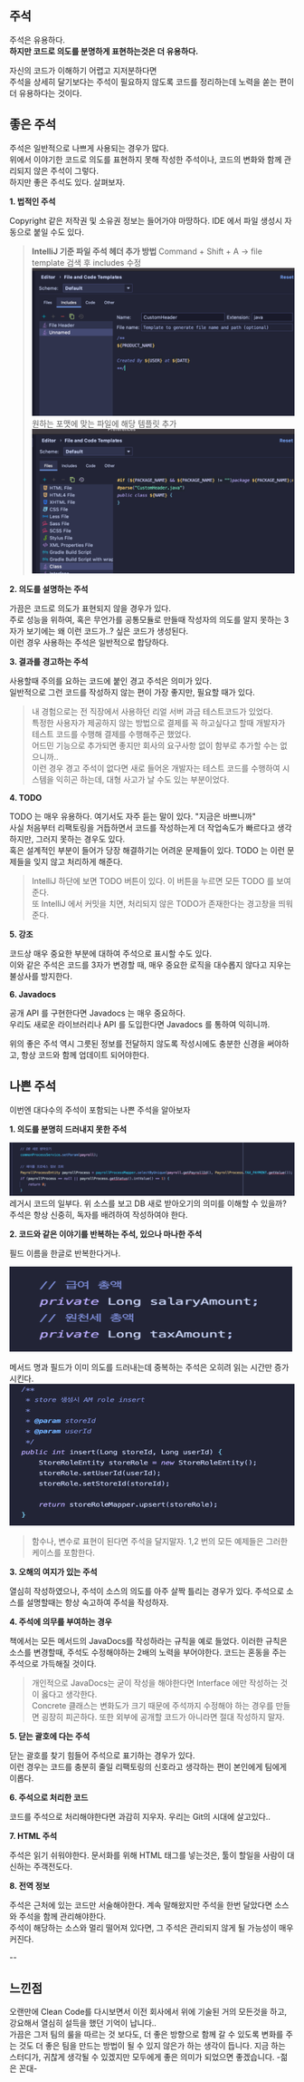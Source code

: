 주석 
--

주석은 유용하다.  
**하지만 코드로 의도를 분명하게 표현하는것은 더 유용하다.**

자신의 코드가 이해하기 어렵고 지저분하다면  
주석을 상세히 달기보다는 주석이 필요하지 않도록 코드를 정리하는데 노력을 쏟는 편이 더 유용하다는 것이다.


## 좋은 주석

주석은 일반적으로 나쁘게 사용되는 경우가 많다.  
위에서 이야기한 코드로 의도를 표현하지 못해 작성한 주석이나, 코드의 변화와 함께 관리되지 않은 주석이 그렇다.  
하지만 좋은 주석도 있다. 살펴보자.  

**1. 법적인 주석** 

   Copyright 같은 저작권 및 소유권 정보는 들어가야 마땅하다. IDE 에서 파일 생성시 자동으로 붙일 수도 있다.
   
> **IntelliJ 기준 파일 주석 헤더 추가 방법** 
 Command + Shift + A -> file template 검색 후 includes 수정
![includes](IDE1.png)
원하는 포맷에 맞는 파일에 해당 템플릿 추가
![files](IDE2.png)

**2. 의도를 설명하는 주석**

   가끔은 코드로 의도가 표현되지 않을 경우가 있다.  
   주로 성능을 위하여, 혹은 무언가를 공통모듈로 만들때 작성자의 의도를 알지 못하는 3자가 보기에는 왜 이런 코드가..? 싶은 코드가 생성된다.  
   이런 경우 사용하는 주석은 일반적으로 합당하다.
   
**3. 결과를 경고하는 주석**  

   사용할때 주의를 요하는 코드에 붙인 경고 주석은 의미가 있다.  
   일반적으로 그런 코드를 작성하지 않는 편이 가장 좋지만, 필요할 때가 있다.  
   >내 경험으로는 전 직장에서 사용하던 리얼 서버 과금 테스트코드가 있었다.   
   특정한 사용자가 제공하지 않는 방법으로 결제를 꼭 하고싶다고 할때 개발자가 테스트 코드를 수행해 결제를 수행해주곤 했었다.  
   어드민 기능으로 추가되면 좋지만 회사의 요구사항 없이 함부로 추가할 수는 없으니까..  
   이런 경우 경고 주석이 없다면 새로 들어온 개발자는 테스트 코드를 수행하여 시스템을 익히곤 하는데, 대형 사고가 날 수도 있는 부분이었다.
   
**4. TODO**  

   TODO 는 매우 유용하다. 
   여기서도 자주 듣는 말이 있다. "지금은 바쁘니까"    
   사실 처음부터 리팩토링을 거듭하면서 코드를 작성하는게 더 작업속도가 빠르다고 생각하지만, 그러지 못하는 경우도 있다.  
   혹은 설계적인 부분이 들어가 당장 해결하기는 어려운 문제들이 있다. TODO 는 이런 문제들을 잊지 않고 처리하게 해준다.
   > IntelliJ 하단에 보면 TODO 버튼이 있다. 이 버튼을 누르면 모든 TODO 를 보여준다.  
   > 또 IntelliJ 에서 커밋을 치면, 처리되지 않은 TODO가 존재한다는 경고창을 띄워준다.
   
**5. 강조**  

   코드상 매우 중요한 부분에 대하여 주석으로 표시할 수도 있다.  
   이와 같은 주석은 코드를 3자가 변경할 때, 매우 중요한 로직을 대수롭지 않다고 지우는 불상사를 방지한다.  
 
**6. Javadocs** 

   공개 API 를 구현한다면 Javadocs 는 매우 중요하다.  
   우리도 새로운 라이브러리나 API 를 도입한다면 Javadocs 를 통하여 익히니까.  
   
위의 좋은 주석 역시 그릇된 정보를 전달하지 않도록 작성시에도 충분한 신경을 써야하고, 항상 코드와 함께 업데이트 되어야한다.


## 나쁜 주석

이번엔 대다수의 주석이 포함되는 나쁜 주석을 알아보자

**1. 의도를 분명히 드러내지 못한 주석** 

![주절거리는주석](blahblah.png)
   레거시 코드의 일부다. 위 소스를 보고 DB 새로 받아오기의 의미를 이해할 수 있을까?  
   주석은 항상 신중히, 독자를 배려하여 작성하여야 한다.
   
**2. 코드와 같은 이야기를 반복하는 주석, 있으나 마나한 주석**

필드 이름을 한글로 반복한다거나. 

<img src="fieldName.png" width="500" height="150">

메서드 명과 필드가 이미 의도를 드러내는데 중복하는 주석은 오히려 읽는 시간만 증가시킨다.  
<img src="insert.png" width="800" height="250">

 > 함수나, 변수로 표현이 된다면 주석을 달지말자. 1,2 번의 모든 예제들은 그러한 케이스를 포함한다.   
   
**3. 오해의 여지가 있는 주석**

 열심히 작성하였으나, 주석이 소스의 의도를 아주 살짝 틀리는 경우가 있다. 주석으로 소스를 설명할때는 항상 숙고하여 주석을 작성하자.  
   
**4. 주석에 의무를 부여하는 경우**

   책에서는 모든 메서드의 JavaDocs를 작성하라는 규칙을 예로 들었다.
   이러한 규칙은 소스를 변경할때, 주석도 수정해야하는 2배의 노력을 부어야한다.
   코드는 혼동을 주는 주석으로 가득해질 것이다.
   > 개인적으로 JavaDocs는 굳이 작성을 해야한다면 Interface 에만 작성하는 것이 옳다고 생각한다.  
   Concrete 클래스는 변화도가 크기 때문에 주석까지 수정해야 하는 경우를 만들면 굉장히 피곤하다.
   또한 외부에 공개할 코드가 아니라면 절대 작성하지 말자.
   
**5. 닫는 괄호에 다는 주석**

   닫는 괄호를 찾기 힘들어 주석으로 표기하는 경우가 있다.  
   이런 경우는 코드를 충분히 줄일 리팩토링의 신호라고 생각하는 편이 본인에게 팀에게 이롭다.  
   
**6. 주석으로 처리한 코드**

   코드를 주석으로 처리해야한다면 과감히 지우자.
   우리는 Git의 시대에 살고있다..
   
**7. HTML 주석**

   주석은 읽기 쉬워야한다. 문서화를 위해 HTML 태그를 넣는것은, 툴이 할일을 사람이 대신하는 주객전도다.
   
**8. 전역 정보**

   주석은 근처에 있는 코드만 서술해야한다. 계속 말해왔지만 주석을 한번 달았다면 소스와 주석을 함께 관리해야한다.  
   주석이 해당하는 소스와 멀리 떨어져 있다면, 그 주석은 관리되지 않게 될 가능성이 매우 커진다.  
   
--
## 느낀점
오랜만에 Clean Code를 다시보면서 이전 회사에서 위에 기술된 거의 모든것을 하고, 강요해서 열심히 설득을 했던 기억이 납니다..  
가끔은 그저 팀의 룰을 따르는 것 보다도, 더 좋은 방향으로 함께 갈 수 있도록 변화를 주는 것도 더 좋은 팀을 만드는 방법이 될 수 있지 않은가 하는 생각이 듭니다.
지금 하는 스터디가, 귀찮게 생각될 수 있겠지만 모두에게 좋은 의미가 되었으면 좋겠습니다. -젊은 꼰대-